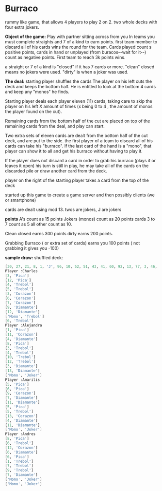 **Burraco** 
============
rummy like game, that allows 4 players to play 2 on 2.
two whole decks with four extra jokers.

**Object of the game:**
Play with partner sitting across from you 
In teams you must complete straights and 7 of a kind to earn points.
first team member to discard all of his cards wins the round for the team.
Cards played count s positive points, cards in hand or unplayed (from buracos--wait for it--) count as negative points.
First team to reach 3k points wins.

a straight or 7 of a kind is "closed" if it has 7 cards or more.
"clean" closed means no jokers were used.
"dirty" is when a joker was used.


**The deal:**
starting player shuffles the cards
The player on his left cuts the deck and keeps the bottom half.
He is entitled to look at the bottom 4 cards and keep any "monos" he finds.

Starting player deals each player eleven (11) cards, taking care to skip the player on his left X amount of times (x being 0 to 4 , the amount of monos the player found on the cut). 

Remaining cards from the bottom half of the cut are placed on top of the remaining cards from the deal, and play can start.

Two extra sets of eleven cards are dealt from the bottom half of the cut deck, and are put to the side. the first player of a team to discard all of his cards can take his "burraco". If the last card of the hand is a "mono", that player can show it to all and get his burraco without having to play it.

If the player does not discard a card in order to grab his burraco (plays it or leaves it open) his turn is still in play, he may take all of the cards on the discarded pile or draw another card from the deck.

player on the right of the starting player takes a card from the top of the deck


started up this game to create a game server and then possibly clients (we or smartphone)

cards are dealt using mod 13.
twos are jokers, 
J are jokers

**points**
A's count as 15 points
Jokers (monos) count as 20 points
cards 3 to 7 count as 5
all other count as 10.

Clean closed earns 300 points
dirty earns 200 points.

Grabbing Burraco ( or extra set of cards) earns you 100 points ( not grabbing it gives you -100)





**sample draw:**
shuffled deck:
```python
[30, 27, 21, 8, 1, 'J', 96, 10, 52, 51, 43, 41, 60, 92, 13, 77, 3, 46, 9, 83, 85, 38, 81, 20, 12, 55, 61, 6, 39, 82, 75, 29, 25, 72, 48, 58, 23, 89, 62, 80, 22, 35, 95, 88, 91, 63, 99, 24, 79, 15, 84, 54, 26, 14, 64, 33, 19, 87, 98, 100, 40, 102, 86, 53, 'J', 78, 71, 5, 'J', 28, 97, 'J', 68, 17, 18, 4, 93, 16, 57, 49, 74, 32, 73, 56, 76, 31, 44, 101, 42, 2, 7, 69, 67, 50, 'J', 90, 59, 66, 37, 94, 103, 11, 'J', 34, 36, 70, 65, 45, 0, 47]
Player :Charles
[3, 'Pica']
[12, 'Pica']
[4, 'Trebol']
[5, 'Trebol']
[3, 'Corazon']
[6, 'Corazon']
[7, 'Corazon']
[9, 'Diamante']
[12, 'Diamante']
['Mono', 'Trebol']
[6, 'Trebol']
Player :Alejandra
[1, 'Pica']
[11, 'Corazon']
[4, 'Diamante']
[8, 'Pica']
[3, 'Trebol']
[4, 'Trebol']
[10, 'Trebol']
[12, 'Trebol']
[3, 'Diamante']
[13, 'Diamante']
['Mono', 'Joker']
Player :Amarilis
[5, 'Pica']
[6, 'Pica']
[9, 'Corazon']
[7, 'Diamante']
[11, 'Diamante']
[5, 'Pica']
[5, 'Trebol']
[13, 'Corazon']
[4, 'Diamante']
[11, 'Diamante']
['Mono', 'Joker']
Player :Andres
[8, 'Pica']
[6, 'Trebol']
[12, 'Corazon']
[6, 'Diamante']
[6, 'Pica']
[1, 'Trebol']
[7, 'Trebol']
[9, 'Trebol']
[7, 'Diamante']
['Mono', 'Joker']
['Mono', 'Joker']
```
